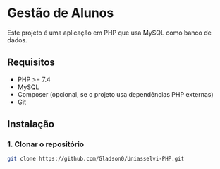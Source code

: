 # Gestão de Alunos

Este projeto é uma aplicação em PHP que usa MySQL como banco de dados.

## Requisitos

- PHP >= 7.4
- MySQL
- Composer (opcional, se o projeto usa dependências PHP externas)
- Git

## Instalação

### 1. Clonar o repositório

```bash
git clone https://github.com/Gladson0/Uniasselvi-PHP.git
